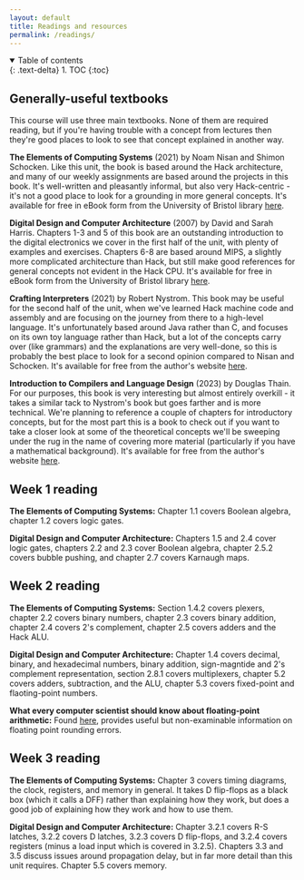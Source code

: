 ```yaml
---
layout: default
title: Readings and resources
permalink: /readings/
---
```


<details open markdown="block">
<summary>
Table of contents
</summary>
{: .text-delta}
1. TOC
{:toc}
</details>

## Generally-useful textbooks

This course will use three main textbooks. None of them are required reading, but if you're having trouble with a concept from lectures then they're good places to look to see that concept explained in another way.

**The Elements of Computing Systems** (2021) by Noam Nisan and Shimon Schocken. Like this unit, the book is based around the Hack architecture, and many of our weekly assignments are based around the projects in this book. It's well-written and pleasantly informal, but also very Hack-centric - it's not a good place to look for a grounding in more general concepts. It's available for free in eBook form from the University of Bristol library [here](http://www.bris.ac.uk/library/).

**Digital Design and Computer Architecture** (2007) by David and Sarah Harris. Chapters 1-3 and 5 of this book are an outstanding introduction to the digital electronics we cover in the first half of the unit, with plenty of examples and exercises. Chapters 6-8 are based around MIPS, a slightly more complicated architecture than Hack, but still make good references for general concepts not evident in the Hack CPU. It's available for free in eBook form from the University of Bristol library [here](http://www.bris.ac.uk/library/).

**Crafting Interpreters** (2021) by Robert Nystrom. This book may be useful for the second half of the unit, when we've learned Hack machine code and assembly and are focusing on the journey from there to a high-level language. It's unfortunately based around Java rather than C, and focuses on its own toy language rather than Hack, but a lot of the concepts carry over (like grammars) and the explanations are very well-done, so this is probably the best place to look for a second opinion compared to Nisan and Schocken. It's available for free from the author's website [here](https://craftinginterpreters.com/contents.html).

**Introduction to Compilers and Language Design** (2023) by Douglas Thain. For our purposes, this book is very interesting but almost entirely overkill - it takes a similar tack to Nystrom's book but goes farther and is more technical. We're planning to reference a couple of chapters for introductory concepts, but for the most part this is a book to check out if you want to take a closer look at some of the theoretical concepts we'll be sweeping under the rug in the name of covering more material (particularly if you have a mathematical background). It's available for free from the author's website [here](https://www3.nd.edu/~dthain/compilerbook/).

## Week 1 reading

**The Elements of Computing Systems:** Chapter 1.1 covers Boolean algebra, chapter 1.2 covers logic gates.

**Digital Design and Computer Architecture:** Chapters 1.5 and 2.4 cover logic gates, chapters 2.2 and 2.3 cover Boolean algebra, chapter 2.5.2 covers bubble pushing, and chapter 2.7 covers Karnaugh maps.

## Week 2 reading

**The Elements of Computing Systems:** Section 1.4.2 covers plexers, chapter 2.2 covers binary numbers, chapter 2.3 covers binary addition, chapter 2.4 covers 2's complement, chapter 2.5 covers adders and the Hack ALU.

**Digital Design and Computer Architecture:** Chapter 1.4 covers decimal, binary, and hexadecimal numbers, binary addition, sign-magntide and 2's complement representation, section 2.8.1 covers multiplexers, chapter 5.2 covers adders, subtraction, and the ALU, chapter 5.3 covers fixed-point and flaoting-point numbers.

**What every computer scientist should know about floating-point arithmetic:** Found [here](https://dl.acm.org/doi/10.1145/103162.103163), provides useful but non-examinable information on floating point rounding errors.

## Week 3 reading

**The Elements of Computing Systems:** Chapter 3 covers timing diagrams, the clock, registers, and memory in general. It takes D flip-flops as a black box (which it calls a DFF) rather than explaining how they work, but does a good job of explaining how they work and how to use them.

**Digital Design and Computer Architecture:** Chapter 3.2.1 covers R-S latches, 3.2.2 covers D latches, 3.2.3 covers D flip-flops, and 3.2.4 covers registers (minus a load input which is covered in 3.2.5). Chapters 3.3 and 3.5 discuss issues around propagation delay, but in far more detail than this unit requires. Chapter 5.5 covers memory.